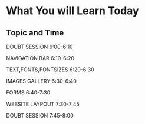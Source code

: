  # What You will Learn Today

## Topic and Time

DOUBT SESSION	6:00-6:10

NAVIGATION BAR	6:10-6:20

TEXT,FONTS,FONTSIZES	6:20-6:30

IMAGES GALLERY	6:30-6:40

FORMS	6:40-7:30

WEBSITE LAYPOUT	7:30-7:45

DOUBT SESSION	7:45-8:00
